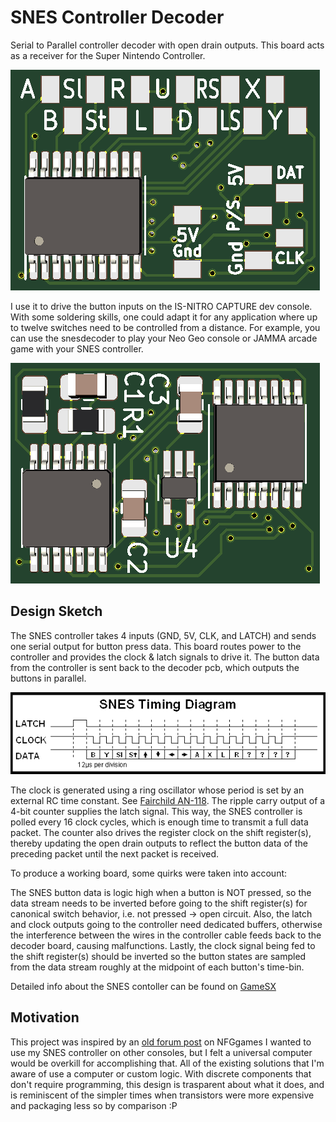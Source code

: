 # SNES Controller Decoder #
Serial to Parallel controller decoder with open drain outputs.
This board acts as a receiver for the Super Nintendo Controller.

![front](pcbfront.png)

I use it to drive the button inputs on the IS-NITRO CAPTURE dev console.
With some soldering skills, one could adapt it for any application where up
to twelve switches need to be controlled from a distance. For example, you can use the snesdecoder 
to play your Neo Geo console or JAMMA arcade game with your SNES controller.

![back](pcbback.png)

## Design Sketch ##
The SNES controller takes 4 inputs (GND, 5V, CLK, and LATCH) and sends one serial output for button press data.
This board routes power to the controller and provides the clock & latch signals to drive it.
The button data from the controller is sent back to the decoder pcb, which outputs the buttons in parallel.

![SNES Timing Diagram](https://raw.githubusercontent.com/famicomical/snesdecoder/main/snes_timing.gif)

The clock is generated using a ring oscillator whose period is set by an external RC time constant. See [Fairchild AN-118](https://www.onsemi.com/pub/Collateral/AN-118.pdf.pdf). 
The ripple carry output of a 4-bit counter supplies the latch signal. This way, the SNES controller is polled every 16 clock cycles, which is enough time to transmit a full data packet. The counter also drives the register clock on the shift register(s), thereby updating the open drain outputs to reflect the button data of the preceding packet until the next packet is received.

To produce a working board, some quirks were taken into account:

The SNES button data is logic high when a button is NOT pressed, so the data stream needs to be inverted before going to the shift register(s) for canonical switch behavior, i.e. not pressed -> open circuit. Also, the latch and clock outputs going to the controller need dedicated buffers, otherwise the interference between the wires in the controller cable feeds back to the decoder board, causing malfunctions. Lastly, the clock signal being fed to the shift register(s) should be inverted so the button states are sampled from the data stream roughly at the midpoint of each button's time-bin.

Detailed info about the SNES contoller can be found on [GameSX](https://gamesx.com/controldata/snesdat.htm)

## Motivation ##
This project was inspired by an [old forum post](https://nfggames.com/forum2/index.php?msg=26296) on NFGgames
I wanted to use my SNES controller on other consoles, but I felt a universal computer would be 
overkill for accomplishing that. All of the existing solutions that I'm aware of use a computer or custom logic. 
With discrete components that don't require programming, this design is trasparent about what it does, and is
reminiscent of the simpler times when transistors were more expensive and packaging less so by comparison :P
